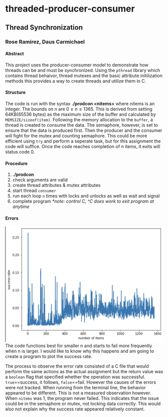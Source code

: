 # threaded-producer-consumer
## Thread Synchronization
### Rose Ramirez, Daus Carmichael


#### Abstract
This project uses the producer-consumer model to demonstrate how threads can be and must be synchronized.
Using the `pthread` library which contains thread behaivor, thread mutexes and the basic attribute initilization methods this provides a way to create threads and utilize them in C.  

#### Structure
The code is run with the syntax **./prodcon \<nitems\>** where nitems is an integer. The bounds on n are $0\geq n \leq 1365$. This is derived from setting 64KB(65536 bytes) as the maximum size of the buffer and calculated by `MEMSIZE/sizeof(item)`. Following the memory allocation to the `buffer`, a thread is created to consume the data. The semaphore, however, is set to ensure that the data is produced first. Then the producer and the consumer will fight for the mutex and counting semaphore. This could be more efficient using `try` and perform a seperate task, but for this assignment the code will suffice. Once the code reaches completion of n items, it exits will status code 0.
#### Procedure
 1. **./prodcon <nitems>**
 2. check arguments are valid
 3. create thread attributes & mutex attributes
 4. start thread `consumer`
 5. run each loop `n` times with locks and unlocks as well as wait and signal
 6. complete program
  *\*note: control C, ^C does work to exit program at anytime*
  
#### Errors
![graph displaying success rate vs number of items](https://github.com/daus-s/threaded-producer-consumer/blob/master/Screen%20Shot%202020-11-09%20at%201.18.05%20PM.png "Success rate vs. N items")  
The code functions best for smaller n and starts to fail more frequently when n is larger. I would like to know why this happens and am going to create a program to plot the success rate. 

The process to observe the error rate consisted of a C file that would perform the same actions as the actual assignment but the return value was a `boolean` flag that specified whether the operation was successful. `true`==success, it follows, `false`==fail. However the causes of the errors were not tracked. When running from the terminal line, the behavior appeared to be different. This is not a measured observation however. 
When `nitems` was 1, the program never failed. This indicates that the issue could be in the semaphore or mutex, not locking data correctly. This would also not explain why the success rate appeared relatively constant. 
